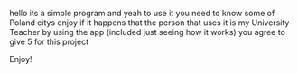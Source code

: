 hello its a simple program and yeah
to use it you need to know some of Poland citys 
enjoy
if it happens that the person that uses it is my University Teacher by using the app (included just seeing how it works)
you agree to give 5 for this project

Enjoy!
